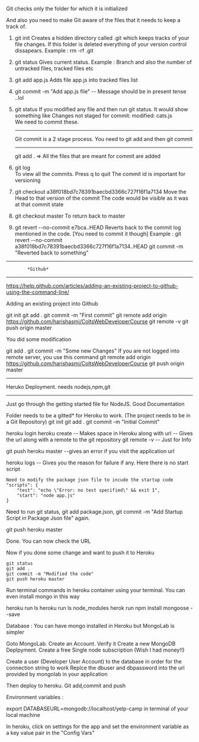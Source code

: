 
Git checks only the folder for which it is initialized

And also you need to make Git aware of the files that it needs to keep a track of.


1. git init
    Creates a hidden directory called .git which keeps tracks of your file changes.
    If this folder is deleted everything of your version control dissapears.
    Example : rm -rf .git
    
2. git status
    Gives current status. Example : Branch and also the number of untracked files, tracked files etc

3. git add app.js
    Adds file app.js into tracked files list
    
4. git commit -m "Add app.js file"        -- Message should be in present tense ..lol

5. git status
    If you modified any file and then run git status.
    It would show something like 
        Changes not staged for commit:
        modified:   cats.js   
    We need to commit these.
    
    ************************************************************************************************
    Git commit is a 2 stage process.    You need to git add and then git commit
    ************************************************************************************************
    
    git add .   => All the files that are meant for commit are added 
    
6. git log  
    To view all the commits.  Press q to quit
    The commit id is important for versioning
    
7. git checkout a38f018bd7c78391baecbd3366c727f16f1a7134
    Move the Head to that version of the commit
    The code would be visible as it was at that commit state
    
8. git checkout master
    To return back to master
    
9. git revert --no-commit e7bca..HEAD
    Reverts back to the commit log mentioned in the code. [You need to commit it though]
    Example : git revert --no-commit a38f018bd7c78391baecbd3366c727f16f1a7134..HEAD
              git commit -m "Reverted back to something"

*******************************
            *Github*
*******************************

https://help.github.com/articles/adding-an-existing-project-to-github-using-the-command-line/

Adding an existing project into Github

git init
git add .
git commit -m "First commit"
git remote add origin https://github.com/harishasmi/ColtsWebDeveloperCourse
git remote -v
git push origin master


You did some modification

git add .
git commit -m "Some new Changes"
    If you are not logged into remote server, you use this command
        git remote add origin https://github.com/harishasmi/ColtsWebDeveloperCourse
git push origin master



****************************************
Heruko Deployment.  needs nodejs,npm,git
****************************************
Just go through the getting started file for NodeJS.  Good Documentation

Folder needs to be a gitted* for Heroku to work. (The project needs to be in a Git Repository)
    git init
    git add .
    git commit -m "Initial Commit"

heroku login
heroku create   -- Makes space in Heroku along with url
                -- Gives the url along with a remote to the git repository
    git remote -v  -- Just for Info
    
git push heroku master
                --gives an error if you visit the application url
                
heroku logs     -- Gives you the reason for failure if any. Here there is no start script

    Need to modify the package json file to incude the startup code
    "scripts": {
        "test": "echo \"Error: no test specified\" && exit 1",
        "start": "node app.js"
    }
    
Need to run git status, git add package.json, git commit -m "Add Startup Script in Package Json file" again.
    
git push heroku master

Done. You can now check the URL


Now if you done some change and want to push it to Heroku
    
    git status
    git add .
    git commit -m "Modified the code"
    git push heroku master


Run terminal commands in heroku container using your terminal. You can even install mongo in this way

heroku run ls
heroku run ls node_modules
herok run npm install mongoose --save


Database : 
    You can have mongo installed in Heroku but MongoLab is simpler
    
Goto MongoLab. Create an Account. Verify it
Create a new MongoDB Deplpyment. 
Create a free Single node subscription (Wish I had money!!)

Create a user (Developer User Account) to the database in order for the connection string to work
Replce the dbuser and dbpassword into the url provided by mongolab in your application

Then deploy to heroku. Git add,commit and push


Environment variables :

export DATABASEURL=mongodb://localhost/yelp-camp  in terminal of your local machine

In heroku, click on settings for the app and set the environment variable as a key value pair in the "Config Vars"